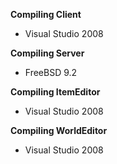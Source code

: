 **Compiling Client**
* Visual Studio 2008

**Compiling Server**
* FreeBSD 9.2

**Compiling ItemEditor**
- Visual Studio 2008

**Compiling WorldEditor**
- Visual Studio 2008
